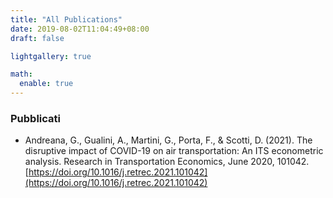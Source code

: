 ```yaml
---
title: "All Publications"
date: 2019-08-02T11:04:49+08:00
draft: false

lightgallery: true

math:
  enable: true
---
```


### Pubblicati

* Andreana, G., Gualini, A., Martini, G., Porta, F., & Scotti, D. (2021). The disruptive impact of COVID-19 on air transportation: An ITS econometric analysis. Research in Transportation Economics, June 2020, 101042. [https://doi.org/10.1016/j.retrec.2021.101042](https://doi.org/10.1016/j.retrec.2021.101042)
